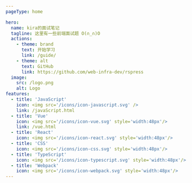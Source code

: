 ```yaml
---
pageType: home

hero:
  name: kira的面试笔记
  tagline: 这里有一些前端面试题 O(∩_∩)O
  actions:
    - theme: brand
      text: 开始学习
      link: /guide/
    - theme: alt
      text: GitHub
      link: https://github.com/web-infra-dev/rspress
  image:
    src: /logo.png
    alt: Logo
features:
  - title: 'JavaScript' 
    icon: <img src='/icons/icon-javascript.svg' />
    link: /javaScript.html
  - title: 'Vue' 
    icon: <img src='/icons/icon-vue.svg' style='width:48px'/>
    link: /vue.html
  - title: 'React'
    icon: <img src='/icons/icon-react.svg' style='width:48px'/>
  - title: 'CSS'
    icon: <img src='/icons/icon-css.svg' style='width:48px'/>
  - title: 'TypeScript'
    icon: <img src='/icons/icon-typescript.svg' style='width:48px'/>
  - title: 'Webpack'
    icon: <img src='/icons/icon-webpack.svg' style='width:48px'/>
---
```

